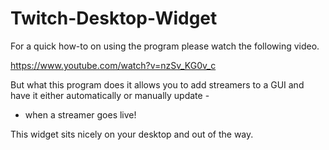 Twitch-Desktop-Widget
=====================

For a quick how-to on using the program please watch the following video.

https://www.youtube.com/watch?v=nzSv_KG0v_c

But what this program does it allows you to add streamers to a GUI and have it either automatically or manually update - 
- when a streamer goes live!

This widget sits nicely on your desktop and out of the way.
